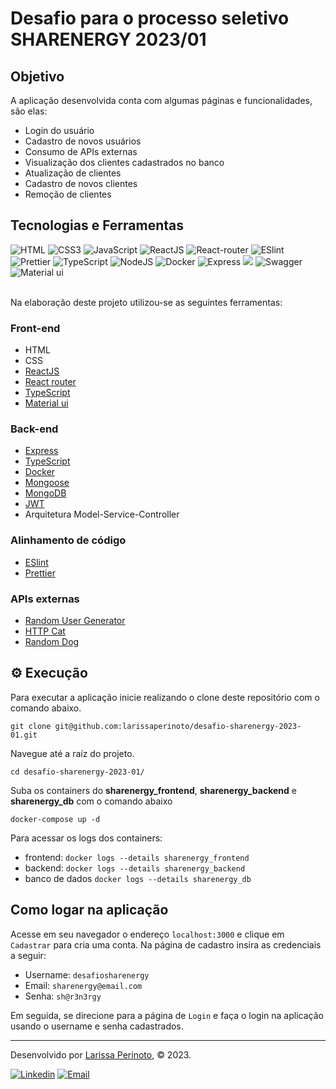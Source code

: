 # Desafio para o processo seletivo SHARENERGY 2023/01

## Objetivo

A aplicação desenvolvida conta com algumas páginas e funcionalidades, são elas:

- Login do usuário
- Cadastro de novos usuários
- Consumo de APIs externas
- Visualização dos clientes cadastrados no banco
- Atualização de clientes
- Cadastro de novos clientes
- Remoção de clientes

## Tecnologias e Ferramentas

<div>
   <img src='https://img.shields.io/badge/HTML5-E34F26?style=for-the-badge&logo=html5&logoColor=white' alt='HTML' />
    <img src='https://img.shields.io/badge/CSS3-1572B6?style=for-the-badge&logo=css3&logoColor=white' alt='CSS3' />
    <img src='https://img.shields.io/badge/JavaScript-F7DF1E?style=for-the-badge&logo=javascript&logoColor=black' alt='JavaScript' />
    <img src='https://img.shields.io/badge/React-20232A?style=for-the-badge&logo=react&logoColor=61DAFB' alt='ReactJS' />
    <img src='https://img.shields.io/badge/React_Router-CA4245?style=for-the-badge&logo=react-router&logoColor=white' alt='React-router' />
    <img src='https://img.shields.io/badge/eslint-3A33D1?style=for-the-badge&logo=eslint&logoColor=white' alt='ESlint' />
    <img src="https://img.shields.io/badge/prettier-1A2C34?style=for-the-badge&logo=prettier&logoColor=F7BA3E" alt="Prettier" />
    <img src="https://img.shields.io/badge/TypeScript-007ACC?style=for-the-badge&logo=typescript&logoColor=white" alt="TypeScript"/>
    <img src="https://img.shields.io/badge/Node.js-339933?style=for-the-badge&logo=nodedotjs&logoColor=white" alt="NodeJS"/>
    <img src="https://img.shields.io/badge/Docker-2CA5E0?style=for-the-badge&logo=docker&logoColor=white" alt="Docker"/>
    <img src="https://img.shields.io/badge/Express.js-000000?style=for-the-badge&logo=express&logoColor=white" alt="Express"/>
    <img src="https://img.shields.io/badge/MongoDB-4EA94B?style=for-the-badge&logo=mongodb&logoColor=white" />
    <img src="https://img.shields.io/badge/Swagger-85EA2D?style=for-the-badge&logo=Swagger&logoColor=white" alt="Swagger" />
    <img src="https://img.shields.io/badge/Material%20UI-007FFF?style=for-the-badge&logo=mui&logoColor=white" alt="Material ui" />
</div>

<br>

Na elaboração deste projeto utilizou-se as seguintes ferramentas:

### Front-end

- HTML
- CSS
- [ReactJS](https://pt-br.reactjs.org/)
- [React router](https://reactrouter.com/en/main)
- [TypeScript](https://www.typescriptlang.org/)
- [Material ui](https://mui.com/)

### Back-end

- [Express](https://expressjs.com/pt-br/)
- [TypeScript](https://www.typescriptlang.org/)
- [Docker](https://www.docker.com/)
- [Mongoose](https://mongoosejs.com/)
- [MongoDB](https://www.mongodb.com/)
- [JWT](https://jwt.io/)
- Arquitetura Model-Service-Controller

### Alinhamento de código

- [ESlint](https://eslint.org/)
- [Prettier](https://prettier.io/)

### APIs externas

- [Random User Generator](https://randomuser.me/)
- [HTTP Cat](https://http.cat/)
- [Random Dog](https://random.dog/)

## ⚙️ Execução

Para executar a aplicação inicie realizando o clone deste repositório com o comando abaixo.

    git clone git@github.com:larissaperinoto/desafio-sharenergy-2023-01.git

Navegue até a raíz do projeto.

    cd desafio-sharenergy-2023-01/

Suba os containers do **sharenergy_frontend**, **sharenergy_backend** e **sharenergy_db** com o comando abaixo

    docker-compose up -d

Para acessar os logs dos containers:

- frontend: `docker logs --details sharenergy_frontend`
- backend: `docker logs --details sharenergy_backend`
- banco de dados `docker logs --details sharenergy_db`

## Como logar na aplicação

Acesse em seu navegador o endereço `localhost:3000` e clique em `Cadastrar` para cria uma conta. Na página de cadastro insira as credenciais a seguir:

- Username: `desafiosharenergy`
- Email: `sharenergy@email.com`
- Senha: `sh@r3n3rgy`

Em seguida, se direcione para a página de `Login` e faça o login na aplicação usando o username e senha cadastrados.

---

Desenvolvido por [Larissa Perinoto](https://larissaperinoto.com.br/), © 2023.

<div>
    <a href = "mailto:perinotolarissa@gmail.com"><img src="https://img.shields.io/badge/LinkedIn-0077B5?style=for-the-badge&logo=linkedin&logoColor=white" alt="Linkedin" /></a>
   <a href="http://www.linkedin.com/in/larissaperinoto" target="_blank"><img src="https://img.shields.io/badge/Gmail-D14836?style=for-the-badge&logo=gmail&logoColor=white" alt="Email" /></a>
</div>
